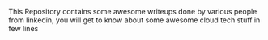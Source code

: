 This Repository contains some awesome writeups done by various people from linkedin, you will get to know about some awesome cloud tech stuff in few lines
